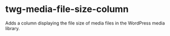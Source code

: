 # twg-media-file-size-column
 Adds a column displaying the file size of media files in the WordPress media library.
